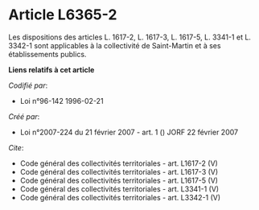 # Article L6365-2

Les dispositions des articles L. 1617-2, L. 1617-3, L. 1617-5, L. 3341-1 et L. 3342-1 sont applicables à la collectivité de
Saint-Martin et à ses établissements publics.

**Liens relatifs à cet article**

_Codifié par_:

  - Loi n°96-142 1996-02-21

_Créé par_:

  - Loi n°2007-224 du 21 février 2007 - art. 1 () JORF 22 février 2007

_Cite_:

  - Code général des collectivités territoriales - art. L1617-2 (V)
  - Code général des collectivités territoriales - art. L1617-3 (V)
  - Code général des collectivités territoriales - art. L1617-5 (V)
  - Code général des collectivités territoriales - art. L3341-1 (V)
  - Code général des collectivités territoriales - art. L3342-1 (V)
